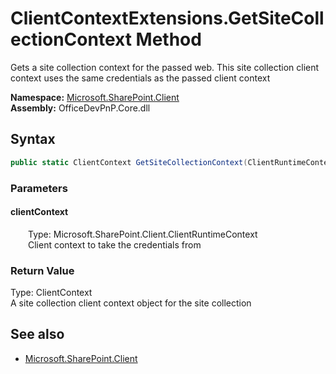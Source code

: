 # ClientContextExtensions.GetSiteCollectionContext Method  
Gets a site collection context for the passed web. This site collection client context uses the same credentials as the passed client context  

**Namespace:** [Microsoft.SharePoint.Client](Microsoft.SharePoint.Client.md)  
**Assembly:** OfficeDevPnP.Core.dll  
## Syntax
```C#
public static ClientContext GetSiteCollectionContext(ClientRuntimeContext clientContext)
```
### Parameters
#### clientContext  
&emsp;&emsp;Type: Microsoft.SharePoint.Client.ClientRuntimeContext  
&emsp;&emsp;Client context to take the credentials from  

### Return Value
Type: ClientContext  
A site collection client context object for the site collection

## See also
- [Microsoft.SharePoint.Client](Microsoft.SharePoint.Client.md)
